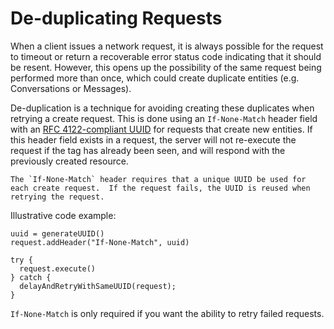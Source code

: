 # De-duplicating Requests

When a client issues a network request, it is always possible for the request to timeout or return a recoverable error status code indicating that it should be resent. However, this opens up the possibility of the same request being performed more than once, which could create duplicate entities (e.g. Conversations or Messages).

De-duplication is a technique for avoiding creating these duplicates when retrying a create request.  This is done using an `If-None-Match` header field with an [RFC 4122-compliant UUID](http://www.ietf.org/rfc/rfc4122.txt)  for requests that create new entities. If this header field exists in a request, the server will not re-execute the request if the tag has already been seen, and will respond with the previously created resource.

```emphasis
The `If-None-Match` header requires that a unique UUID be used for each create request.  If the request fails, the UUID is reused when retrying the request.
```

Illustrative code example:
```text
uuid = generateUUID()
request.addHeader("If-None-Match", uuid)

try {
  request.execute()
} catch {
  delayAndRetryWithSameUUID(request);
}
```

`If-None-Match` is only required if you want the ability to retry failed requests.
